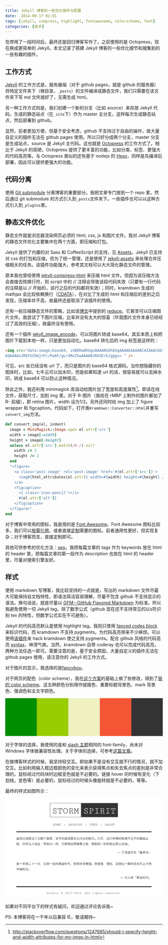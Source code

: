 ```yaml
---
title: Jekyll 博客的一些优化插件与配置
date:  2014-09-17 01:01
tags: [jekyll, compress, highlight, fontawesome, colorscheme, font]
categories: [技术]
---
```


在停用了一段时间后，最终还是回归博客写作了。之前使用的是 Octopress，现在换成更简单的 Jekyll。本文记录了搭建 Jekyll 博客的一些优化细节和搜集到的一些有趣的插件。

## 工作方式

[Jekyll](http://jekyllrb.com/) 的工作方式是，服务器端（对于 github pages，就是 github 的服务器）将特定文件夹下（根目录，`_posts`）的文件编译成静态文件，我们只需要在该文件夹下写 md 文件就好了，无需生成 html。

另一种工作方式则是，我们创建一个新的分支（比如 source）来存放 Jekyll 代码，生成的静态站点（在`_site`下）作为 master 主分支，这样每次生成静态站点，然后部署到 github。

显然，前者更加方便，但基于安全考虑，github 不支持过于自由的操作，故大量自定义的插件无法在 github pages 使用。所以只好分成两个分支，master 分支是生成站点，source 是 Jekyll 主代码。这也就是 [Octopress](http://octopress.org/) 的工作方式了。相比于 Jekyll 的简陋，Octopress 提供了更丰富的功能，比如分类、标签、更强大的代码高亮等。与 Octopress 类似的还有基于 nodejs 的 [Hexo](http://hexo.io/)，同样是先编译后部署，因此可以提供更强大的功能。

## 代码分离

使用 [Git submodule](http://git-scm.com/book/zh/Git-%E5%B7%A5%E5%85%B7-%E5%AD%90%E6%A8%A1%E5%9D%97) 分离博客的重要部分。我把文章专门放到一个 repo 里，然后通过 git submodule 的方式引入到`_posts`文件夹下。一些插件也可以以这种方式引入到`_plugins`里。

## 静态文件优化

静态文件就是浏览器渲染网页必须的 html, css, js 和图片文件。我对 Jekyll 博客的静态文件优化主要集中在两个方面，即压缩和打包。

Jekyll 提供了内置的对 Sass 和 CoffeeScript 的支持，见 [Assets](http://jekyllrb.com/docs/assets/)。Jekyll 已支持对 css 的打包和压缩，但为了统一管理，还是使用了 [jekyll-assets](http://ixti.net/jekyll-assets/) 来处理合并压缩相关的任务。该插件功能强大，参考其文档可以大大简化静态文件的管理。

原本我也曾经使用 [jekyll-compress-html](https://github.com/penibelst/jekyll-compress-html) 来压缩 html 文件。但因为该压缩方法会直接去除换行符，则 script 中的 // 注释会导致该段代码失效（只要有一行代码的注释是以 // 开始的，该行之后的代码都将失效）；同时，kramdown 生成的 mathjax 会比较依赖换行（[CDATA](https://github.com/gettalong/kramdown/issues/100)），在对比了生成的 html 和压缩后的差别之后发现，压缩率并不高，故最终还是取消了该插件的使用。

还有一些压缩静态文件的策略，比如该[博文](http://davidensinger.com/2013/08/how-i-use-reduce-to-minify-and-optimize-assets-for-production/)中提到的 [reduce](https://github.com/grosser/reduce)。它甚至可以压缩图片文件。我尝试了下图片压缩，比率并没有太大的惊喜（毕竟图片文件本身已经经过了高效的压缩），故最终没有使用。

还有一个插件 [jekyll_image_encode](https://github.com/GSI/jekyll_image_encode)，可以将图片转成 base64。其实本质上和把图片下载到本地一样，只是更加自动化。base64 转化后的 img 标签是这样的：

~~~html
<img src="data:image;base64, iVBORw0KGgoAAAANSUhEUgAAAAEAAAABCAIAAACQd1PeAAAAAXNSR0IArs4c
6QAAAAxJREFUCNdj+P//PwAF/gL+3MxZ5wAAAABJRU5ErkJggg== " />
~~~

可见，src 处已经没有 url 了，而只是图片的 base64 格式源码。当你想隐藏你的图床时，比如，七牛云可以加水印，但是如果知道 url 的话，很容易就可以去掉水印，转成 base64 可以防止这种情况。

除此之外，我还利用 minimagick 库自动给图片加了宽度和高度属性[^1]。即读在线文件，获取尺寸，加到 img 里。对于 R-图片（我给在 rMBP 上制作的图片都加了 R- 前缀），即 retina 图片，width 设为1/2。另外还同时给 img 加上了 figure  wrapper 和 figcaption。代码如下，打开类`Kramdown::Converter::Html`并重写`convert_img`方法。

~~~ruby
def convert_img(el, indent)
  image = MiniMagick::Image.open el.attr['src']
  width = image[:width]
  height = image[:height]
  unless el.attr['src'].match(/R-/).nil?
    width /= 2
    height /= 2
  end
  "<figure>
    <a class='post-image' rel='post-image' href='#{el.attr['src']}'>
      <img#{html_attributes(el.attr)} width=#{width} height=#{height} />
    </a>
    <figcaption>
      <i class='icon-pencil'></i>
      #{el.attr['alt']}
    </figcaption>
  </figure>"
end
~~~

对于博客中常用的图标，我是用的是 [Font Awesome](http://fortawesome.github.io/Font-Awesome/)。Font Awesome 图标比较多，我们可以[按需引用](http://www.w3cplus.com/preprocessor/create-font-awesome-font-icons-with-sass.html)，或者直接[定制](http://fontello.com/)需要的图标。前者通用性更好，但实现复杂；对于博客而言，直接定制即可。

其他可供参考的优化方法：[seo](http://pizn.github.io/2012/01/16/the-seo-for-jekyll-blog.html)。我把每篇文章的 tags 作为 keywords 放在 html 的 header 里，把每篇文章的第一段作为 description 也放在 html 的 header 里，尽量对搜索引擎友好。

## 样式

使用 markdown 写博客，我比较坚持的一点就是，写出的 markdown 文件尽最大可能保持自文档特性，即语法简洁容易理解，尽量不包含 github  不支持显示的语法。换句话说，就是尽量以 [GFM--GitHub Flavored Markdown](https://help.github.com/articles/github-flavored-markdown) 为标准。所以我避免使用一切 Jekyll tag，除了数学公式（github 现在还不支持常见的以`$`符识别 tex 的特性，但数学公式实在不可避免）。

Jekyll 的代码高亮默认是使用 highlight tag。我则只使用 [fanced codes block](https://help.github.com/articles/github-flavored-markdown#fenced-code-blocks) 来标识代码，而 kramdown 不支持 pygments。为代码高亮带来不少麻烦。可以使用[该插件](https://github.com/mvdbos/kramdown-with-pygments)来 hack kramdown 使之支持 pygments。配合 github 风格的代码高亮 [syntax](https://github.com/mojombo/tpw/blob/master/css/syntax.css)，神清气爽。当然，kramdown 自带 coderay 也可以完成代码高亮，两种方法任选一即可。需要注意的是，基于安全原因，大量自定义的插件无法在 github pages 使用，请注意你的 Jekyll 的工作方式。

对于图片的显示，我选择的是[fancybox](http://fancyapps.com/fancybox/)。

对于网页的配色（color scheme），我在[这个方案](https://kuler.adobe.com/main-cxcedar-color-theme-4237607/)的基础上做了些修改，得到了[我的 color scheme](https://kuler.adobe.com/Copy-of-the-main-cxcedar-color-theme-4361434/)。这五种颜色分别用作链接色、重要标题背景色、mark 背景色、强调色和主文字颜色。

![color scheme](images/R-colorscheme.png "color scheme")

对于字体的选择，我使用的是和 [slash 主题](https://github.com/tommy351/Octopress-Theme-Slash/)相同的 font-family，尚未对 Windows 字体做兼容性处理。关于字体的选择，可参考[这篇文章](https://ruby-china.org/topics/14005)。

在做博客样式的时候，我坚持轻交互。即如果不是没有交互就不行的情况，就不加交互。比如利用输入框边框颜色的变化来表示获得焦点和失去焦点的差别是非常合理的，鼠标经过代码块时边框变色就是不必要的。链接 hover 的时候有变化（下划线，变色等）是必要的，鼠标经过的时候头像旋转就是不必要的，等等。

最终的样式如图所示：

![Preview](images/R-preview.png "Preview")

如果对不同平台下的样式有疑问，欢迎通过评论告诉我~

PS: 本博客将在一千年以后兼容 IE，敬请期待~

[^1]: http://stackoverflow.com/questions/1247685/should-i-specify-height-and-width-attributes-for-my-imgs-in-html
